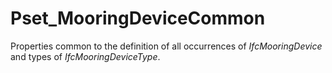 # Pset_MooringDeviceCommon

Properties common to the definition of all occurrences of _IfcMooringDevice_ and types of _IfcMooringDeviceType_.
<!-- end of short definition -->

